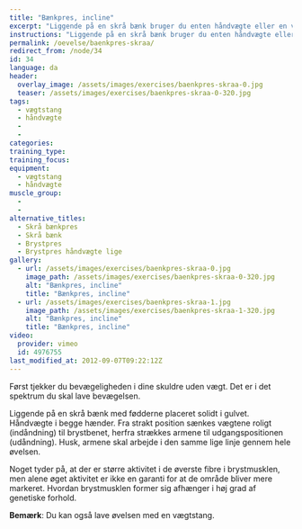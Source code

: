 ```yaml
---
title: "Bænkpres, incline"
excerpt: "Liggende på en skrå bænk bruger du enten håndvægte eller en vægtstang. Bevægelsen starter med strakte arme og vægten føres ned indtil albuerne er omkring 90 grader. Tilbage til udgangspunktet."
instructions: "Liggende på en skrå bænk bruger du enten håndvægte eller en vægtstang. Bevægelsen starter med strakte arme og vægten føres ned indtil albuerne er omkring 90 grader. Tilbage til udgangspunktet."
permalink: /oevelse/baenkpres-skraa/
redirect_from: /node/34
id: 34
language: da
header:
  overlay_image: /assets/images/exercises/baenkpres-skraa-0.jpg
  teaser: /assets/images/exercises/baenkpres-skraa-0-320.jpg
tags:
  - vægtstang
  - håndvægte
  - 
  - 
categories:
training_type: 
training_focus: 
equipment:
  - vægtstang
  - håndvægte
muscle_group:
  - 
  - 
alternative_titles:
  - Skrå bænkpres
  - Skrå bænk
  - Brystpres
  - Brystpres håndvægte lige
gallery:
  - url: /assets/images/exercises/baenkpres-skraa-0.jpg
    image_path: /assets/images/exercises/baenkpres-skraa-0-320.jpg
    alt: "Bænkpres, incline"
    title: "Bænkpres, incline"
  - url: /assets/images/exercises/baenkpres-skraa-1.jpg
    image_path: /assets/images/exercises/baenkpres-skraa-1-320.jpg
    alt: "Bænkpres, incline"
    title: "Bænkpres, incline"
video:
  provider: vimeo
  id: 4976755
last_modified_at: 2012-09-07T09:22:12Z
---
```


Først tjekker du bevægeligheden i dine skuldre uden vægt. Det er i det spektrum du skal lave bevægelsen.

Liggende på en skrå bænk med fødderne placeret solidt i gulvet. Håndvægte i begge hænder. Fra strakt position sænkes vægtene roligt (indåndning) til brystbenet, herfra strækkes armene til udgangspositionen (udåndning). Husk, armene skal arbejde i den samme lige linje gennem hele øvelsen.

Noget tyder på, at der er større aktivitet i de øverste fibre i brystmusklen, men alene øget aktivitet er ikke en garanti for at de område bliver mere markeret. Hvordan brystmusklen former sig afhænger i høj grad af genetiske forhold.

**Bemærk**: Du kan også lave øvelsen med en vægtstang.
